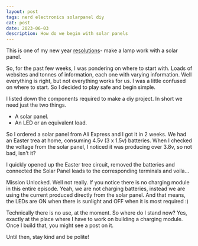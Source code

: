 ```yaml
---
layout: post
tags: nerd electronics solarpanel diy
cat: post
date: 2023-06-03
description: How do we begin with solar panels
---
```


This is one of my new year [resolutions](/blog/2023/01/17/new-year-resolutions.html)- make a lamp work with a solar panel.

So, for the past few weeks, I was pondering on where to start with. Loads of websites and tonnes of information, each one with varying information. Well everything is right, but not everything works for us. I was a little confused on where to start. So I decided to play safe and begin simple.

I listed down the components required to make a diy project. In short we need just the two things.
- A solar panel.
- An LED or an equivalent load.

So I ordered a solar panel from Ali Express and I got it in 2 weeks. We had an Easter trea at home, consuming 4.5v (3 x 1.5v) batteries. When I checked the voltage from the solar panel, I noticed it was producing over 3.8v, so not bad, isn't it?

I quickly opened up the Easter tree circuit, removed the batteries and connected the Solar Panel leads to the corresponding terminals and voila...

Mission Unlocked. Well not really. If you notice there is no charging module in this entire episode. Yeah, we are not charging batteries, instead we are using the current produced directly from the solar panel. And that means, the LEDs are ON when there is sunlight and OFF when it is most required :)

Technically there is no use, at the moment. So where do I stand now? Yes, exactly at the place where I have to work on building a charging module. Once I build that, you might see a post on it. 

Until then, stay kind and be polite!
